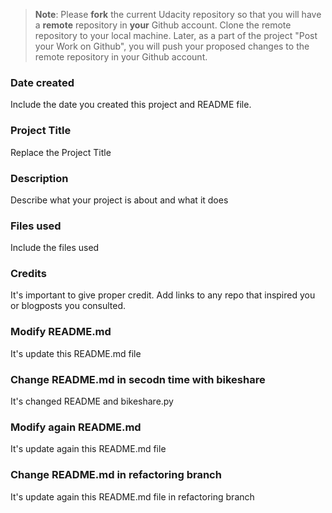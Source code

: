 >**Note**: Please **fork** the current Udacity repository so that you will have a **remote** repository in **your** Github account. Clone the remote repository to your local machine. Later, as a part of the project "Post your Work on Github", you will push your proposed changes to the remote repository in your Github account.

### Date created
Include the date you created this project and README file.

### Project Title
Replace the Project Title

### Description
Describe what your project is about and what it does

### Files used
Include the files used

### Credits
It's important to give proper credit. Add links to any repo that inspired you or blogposts you consulted.

### Modify README.md
It's update this README.md file

### Change README.md in secodn time with bikeshare
It's changed README and bikeshare.py

### Modify again README.md
It's update again this README.md file

### Change README.md in refactoring branch
It's update again this README.md file in refactoring branch